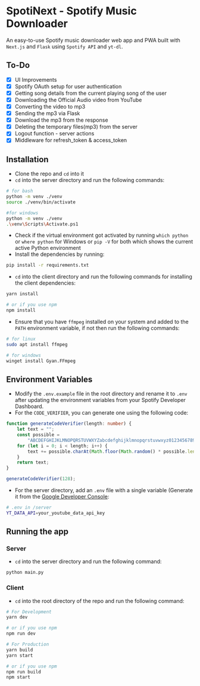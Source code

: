 # SpotiNext - Spotify Music Downloader 

An easy-to-use Spotify music downloader web app and PWA built with `Next.js` and `Flask` using `Spotify API` and `yt-dl`.

## To-Do

- [x] UI Improvements
- [x] Spotify OAuth setup for user authentication
- [x] Getting song details from the current playing song of the user
- [x] Downloading the Official Audio video from YouTube
- [x] Converting the video to mp3
- [x] Sending the mp3 via Flask
- [x] Download the mp3 from the response 
- [x] Deleting the temporary files(mp3) from the server
- [x] Logout function - server actions
- [x] Middleware for refresh_token & access_token

## Installation

- Clone the repo and `cd` into it 
- `cd` into the server directory and run the following commands:
 
```bash
# for bash
python -m venv ./venv
source ./venv/bin/activate

#for windows
python -m venv ./venv
.\venv\Scripts\Activate.ps1
```
- Check if the virtual environment got activated by running `which python` or `where python` for Windows or ``pip -V`` for both which shows the current active Python environment
- Install the dependencies by running:

```bash
pip install -r requirements.txt
```
- `cd` into the client directory and run the following commands for installing the client dependencies:

```bash
yarn install

# or if you use npm
npm install
```
- Ensure that you have `ffmpeg` installed on your system and added to the `PATH` environment variable, if not then run the following commands:

```bash
# for linux
sudo apt install ffmpeg

# for windows
winget install Gyan.FFmpeg
```

## Environment Variables
- Modify the `.env.example` file in the root directory and rename it to `.env` after updating the environment variables from your Spotify Developer Dashboard.
- For the `CODE_VERIFIER`, you can generate one using the following code:

```ts
function generateCodeVerifier(length: number) {
	let text = "";
	const possible =
		"ABCDEFGHIJKLMNOPQRSTUVWXYZabcdefghijklmnopqrstuvwxyz0123456789";
	for (let i = 0; i < length; i++) {
		text += possible.charAt(Math.floor(Math.random() * possible.length));
	}
	return text;
}

generateCodeVerifier(128);
```

- For the server directory, add an `.env` file with a single variable (Generate it from the [Google Developer Console](https://console.developers.google.com/):
```bash
# .env in /server
YT_DATA_API=your_youtube_data_api_key
```

## Running the app

### Server
- `cd` into the server directory and run the following command:

```bash
python main.py
```

### Client
- `cd` into the root directory of the repo and run the following command:

```bash
# For Development
yarn dev 

# or if you use npm
npm run dev

# For Production
yarn build
yarn start

# or if you use npm
npm run build
npm start
```

